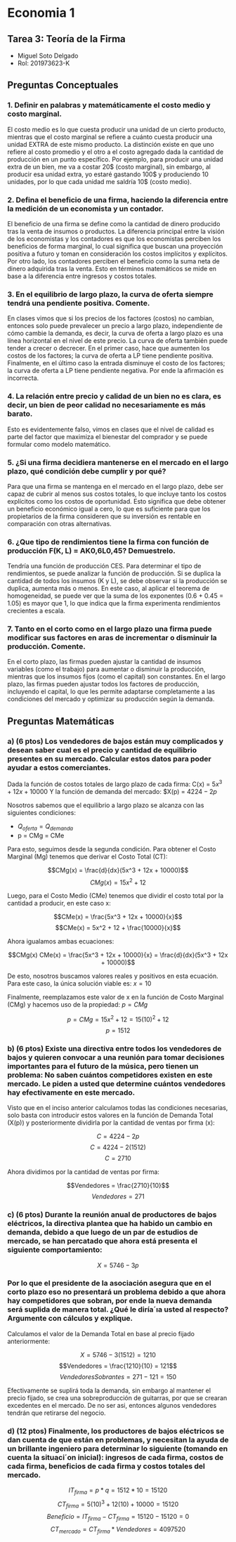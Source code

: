 # Economia 1
## Tarea 3: Teoría de la Firma

* Miguel Soto Delgado
* Rol: 201973623-K

## Preguntas Conceptuales

### 1. Definir en palabras y matemáticamente el costo medio y costo marginal.

El costo medio es lo que cuesta producir una unidad de un cierto producto, mientras que el costo marginal se refiere a cuánto cuesta producir una unidad EXTRA de este mismo producto. La distinción existe en que uno refiere al costo promedio y el otro a el costo agregado dada la cantidad de producción en un punto específico. Por ejemplo, para producir una unidad extra de un bien, me va a costar 20$ (costo marginal), sin embargo, al producir esa unidad extra, yo estaré gastando 100$ y produciendo 10 unidades, por lo que cada unidad me saldría 10$  (costo medio).

### 2. Defina el beneficio de una firma, haciendo la diferencia entre la medición de un economista y un contador.

El beneficio de una firma se define como la cantidad de dinero producido tras la venta de insumos o productos. La diferencia principal entre la visión de los economistas y los contadores es que los economistas perciben los beneficios de forma marginal, lo cual significa que buscan una proyección positiva a futuro y toman en consideración los costos implícitos y explícitos. Por otro lado, los contadores perciben el beneficio como la suma neta de dinero adquirida tras la venta. Esto en términos matemáticos se mide en base a la diferencia entre ingresos y costos totales.

### 3. En el equilibrio de largo plazo, la curva de oferta siempre tendrá una pendiente positiva. Comente.

En clases vimos que si los precios de los factores (costos) no cambian, entonces solo puede prevalecer un precio a largo plazo, independiente de cómo cambie la demanda, es decir, la curva de oferta a largo plazo es una línea horizontal en el nivel de este precio. La curva de oferta también puede tender a crecer o decrecer. En el primer caso, hace que aumenten los costos de los factores; la curva de oferta a LP tiene pendiente positiva. Finalmente, en el último caso la entrada disminuye el costo de los factores; la curva de oferta a LP tiene pendiente negativa. Por ende la afirmación es incorrecta.

### 4. La relación entre precio y calidad de un bien no es clara, es decir, un bien de peor calidad no necesariamente es más barato.

Esto es evidentemente falso, vimos en clases que el nivel de calidad es parte del factor que maximiza el bienestar del comprador y se puede formular como modelo matemático.

### 5. ¿Si una firma decidiera mantenerse en el mercado en el largo plazo, qué condición debe cumplir y por qué?

Para que una firma se mantenga en el mercado en el largo plazo, debe ser capaz de cubrir al menos sus costos totales, lo que incluye tanto los costos explícitos como los costos de oportunidad. Esto significa que debe obtener un beneficio económico igual a cero, lo que es suficiente para que los propietarios de la firma consideren que su inversión es rentable en comparación con otras alternativas.

### 6. ¿Que tipo de rendimientos tiene la firma con función de producción F(K, L) = AK0,6L0,45? Demuestrelo.

Tendría una función de producción CES. Para determinar el tipo de rendimientos, se puede analizar la función de producción. Si se duplica la cantidad de todos los insumos (K y L), se debe observar si la producción se duplica, aumenta más o menos. En este caso, al aplicar el teorema de homogeneidad, se puede ver que la suma de los exponentes (0.6 + 0.45 = 1.05) es mayor que 1, lo que indica que la firma experimenta rendimientos crecientes a escala.

### 7. Tanto en el corto como en el largo plazo una firma puede modificar sus factores en aras de incrementar o disminuir la producción. Comente.

En el corto plazo, las firmas pueden ajustar la cantidad de insumos variables (como el trabajo) para aumentar o disminuir la producción, mientras que los insumos fijos (como el capital) son constantes. En el largo plazo, las firmas pueden ajustar todos los factores de producción, incluyendo el capital, lo que les permite adaptarse completamente a las condiciones del mercado y optimizar su producción según la demanda.

## Preguntas Matemáticas

### a) (6 ptos) Los vendedores de bajos están muy complicados y desean saber cual es el precio y cantidad de equilibrio presentes en su mercado. Calcular estos datos para poder ayudar a estos comerciantes.

Dada la función de costos totales de largo plazo de cada firma: C(x) = $5x^3 + 12x + 10000$ Y la función de demanda del mercado: $X(p) = $4224 − 2p$

Nosotros sabemos que el equilibrio a largo plazo se alcanza con las siguientes condiciones:

* $Q_{oferta} = Q_{demanda}$
* p = CMg = CMe

Para esto, seguimos desde la segunda condición. Para obtener el Costo Marginal (Mg) tenemos que derivar el Costo Total (CT):

$$CMg(x) = \frac{d}{dx}(5x^3 + 12x + 10000)$$ 
$$CMg(x) = 15x^2 + 12$$

Luego, para el Costo Medio (CMe) tenemos que dividir el costo total por la cantidad a producir, en este caso x:

$$CMe(x) = \frac{5x^3 + 12x + 10000}{x}$$ 
$$CMe(x) = 5x^2 + 12 + \frac{10000}{x}$$

Ahora igualamos ambas ecuaciones:

$$CMg(x) CMe(x) = \frac{5x^3 + 12x + 10000}{x} = \frac{d}{dx}(5x^3 + 12x + 10000)$$

De esto, nosotros buscamos valores reales y positivos en esta ecuación. Para este caso, la única solución viable es: $x = 10$

Finalmente, reemplazamos este valor de x en la función de Costo Marginal (CMg) y hacemos uso de la propiedad: $p = CMg$

$$p = CMg = 15x^2 + 12 = 15(10)^2 + 12$$ $$p = 1512$$

### b) (6 ptos) Existe una directiva entre todos los vendedores de bajos y quieren convocar a una reunión para tomar decisiones importantes para el futuro de la música, pero tienen un problema: No saben cuántos competidores existen en este mercado. Le piden a usted que determine cuántos vendedores hay efectivamente en este mercado.

Visto que en el inciso anterior calculamos todas las condiciones necesarias, solo basta con introducir estos valores en la función de Demanda Total (X(p)) y posteriormente dividirla por la cantidad de ventas por firma (x):

$$C = 4224 - 2p$$ $$C = 4224 - 2(1512)$$ $$C = 2710$$

Ahora dividimos por la cantidad de ventas por firma:

$$Vendedores = \frac{2710}{10}$$ $$Vendedores = 271$$

### c) (6 ptos) Durante la reunión anual de productores de bajos eléctricos, la directiva plantea que ha habido un cambio en demanda, debido a que luego de un par de estudios de mercado, se han percatado que ahora está presenta el siguiente comportamiento:

$$X = 5746 −3p$$

### Por lo que el presidente de la asociación asegura que en el corto plazo eso no presentará un problema debido a que ahora hay competidores que sobran, por ende la nueva demanda será suplida de manera total. ¿Qué le diría´ıa usted al respecto? Argumente con cálculos y explique. 

Calculamos el valor de la Demanda Total en base al precio fijado anteriormente:

$$X = 5746 - 3(1512) = 1210$$ $$Vendedores = \frac{1210}{10} = 121$$ $$Vendedores Sobrantes = 271 - 121 = 150$$

Efectivamente se suplirá toda la demanda, sin embargo al mantener el precio fijado, se crea una sobreproducción de guitarras, por que se crearan excedentes en el mercado. De no ser asi, entonces algunos vendedores tendrán que retirarse del negocio.

### d) (12 ptos) Finalmente, los productores de bajos eléctricos se dan cuenta de que están en problemas, y necesitan la ayuda de un brillante ingeniero para determinar lo siguiente (tomando en cuenta la situaci´on inicial): ingresos de cada firma, costos de cada firma, beneficios de cada firma y costos totales del mercado.

$$IT_{firma} = p * q = 1512 * 10 = 15120$$
$$CT_{firma} = 5(10)^3 + 12(10) + 10000 = 15120$$ 
$$Beneficio = IT_{firma} - CT_{firma} = 15120 - 15120 = 0$$
$$CT_{mercado} = CT_{firma} * Vendedores = 4097520$$


